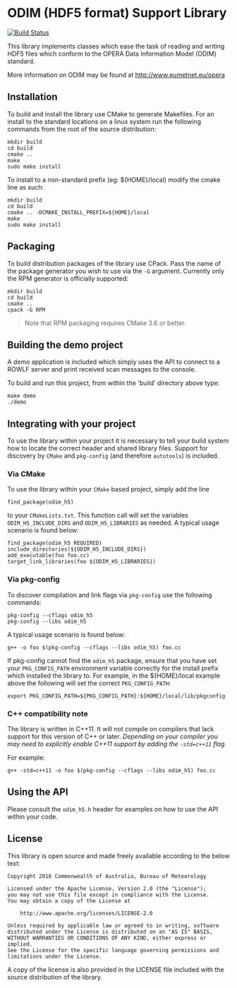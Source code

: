 # ODIM (HDF5 format) Support Library
[![Build Status](https://travis-ci.org/bom-radar/odim_h5.svg?branch=master)](https://travis-ci.org/bom-radar/odim_h5)

This library implements classes which ease the task of reading and writing
HDF5 files which conform to the OPERA Data Information Model (ODIM) standard.

More information on ODIM may be found at http://www.eumetnet.eu/opera

## Installation
To build and install the library use CMake to generate Makefiles.  For an
install to the standard locations on a linux system run the following commands
from the root of the source distribution:

    mkdir build
    cd build
    cmake ..
    make
    sudo make install

To install to a non-standard prefix (eg: ${HOME}/local) modify the cmake line
as such:

    mkdir build
    cd build
    cmake .. -DCMAKE_INSTALL_PREFIX=${HOME}/local
    make
    sudo make install

## Packaging
To build distribution packages of the library use CPack.  Pass the name of
the package generator you wish to use via the `-G` argument.  Currently only
the RPM generator is officially supported:

    mkdir build
    cd build
    cmake ..
    cpack -G RPM

> Note that RPM packaging requires CMake 3.6 or better.

## Building the demo project
A demo application is included which simply uses the API to connect to a ROWLF
server and print received scan messages to the console.

To build and run this project, from within the 'build' directory above type:

    make demo
    ./demo

## Integrating with your project
To use the library within your project it is necessary to tell your build
system how to locate the correct header and shared library files.  Support
for discovery by `CMake` and `pkg-config` (and therefore `autotools`) is
included.

### Via CMake
To use the library within your `CMake` based project, simply add the line

    find_package(odim_h5)

to your `CMakeLists.txt`.  This function call will set the variables
`ODIM_H5_INCLUDE_DIRS` and `ODIM_H5_LIBRARIES` as needed.  A typical usage
scenario is found below:

    find_package(odim_h5 REQUIRED)
    include_directories(${ODIM_H5_INCLUDE_DIRS})
    add_executable(foo foo.cc)
    target_link_libraries(foo ${ODIM_H5_LIBRARIES})

### Via pkg-config
To discover compilation and link flags via `pkg-config` use the following
commands:

    pkg-config --cflags odim_h5
    pkg-config --libs odim_h5

A typical usage scenario is found below:

    g++ -o foo $(pkg-config --cflags --libs odim_h5) foo.cc

If pkg-config cannot find the `odim_h5` package, ensure that you have set your
`PKG_CONFIG_PATH` environment variable correctly for the install prefix which
installed the library to.  For example, in the ${HOME}/local example above
the following will set the correct `PKG_CONFIG_PATH`:

    export PKG_CONFIG_PATH=${PKG_CONFIG_PATH}:${HOME}/local/lib/pkgconfig

### C++ compatibility note
The library is written in C++11.  It will not compile on compilers that lack
support for this version of C++ or later.  _Depending on your compiler you may
need to explicitly enable C++11 support by adding the `-std=c++11` flag._

For example:

    g++ -std=c++11 -o foo $(pkg-config --cflags --libs odim_h5) foo.cc

## Using the API
Please consult the `odim_h5.h` header for examples on how to use the API within
your code.

## License
This library is open source and made freely available according to the below
text:

    Copyright 2016 Commonwealth of Australia, Bureau of Meteorology

    Licensed under the Apache License, Version 2.0 (the "License");
    you may not use this file except in compliance with the License.
    You may obtain a copy of the License at

        http://www.apache.org/licenses/LICENSE-2.0

    Unless required by applicable law or agreed to in writing, software
    distributed under the License is distributed on an "AS IS" BASIS,
    WITHOUT WARRANTIES OR CONDITIONS OF ANY KIND, either express or implied.
    See the License for the specific language governing permissions and
    limitations under the License.

A copy of the license is also provided in the LICENSE file included with the
source distribution of the library.

